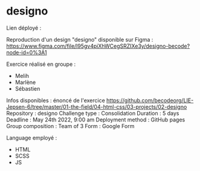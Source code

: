 # designo

Lien déployé : 


Reproduction d'un design "designo" disponible sur Figma : https://www.figma.com/file/l95gv4piXhWCegSRZIXe3y/designo-becode?node-id=0%3A1

Exercice réalisé en groupe : 
* Melih 
* Marlène
* Sébastien

Infos disponibles : énoncé de l'exercice https://github.com/becodeorg/LIE-Jepsen-6/tree/master/01-the-field/04-html-css/03-projects/02-designo
Repository : designo
Challenge type : Consolidation
Duration : 5 days
Deadline : 	May 24th 2022, 9:00 am
Deployment method : GitHub pages
Group composition	: Team of 3
Form	: Google Form

Language employé : 
* HTML
* SCSS
* JS
